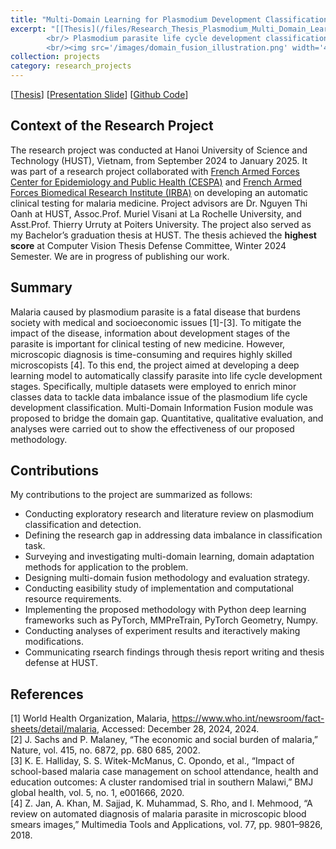 ```yaml
---
title: "Multi-Domain Learning for Plasmodium Development Classification"
excerpt: "[[Thesis](/files/Research_Thesis_Plasmodium_Multi_Domain_Learning.pdf)] [[Presentation Slide](/files/Plasmodium_Thesis_Presentation.pdf)] [[Github Code](https://github.com/khanhtrq/Plasmodium_Multi_Domain_Information_Fusion)]
        <br/> Plasmodium parasite life cycle development classification with Multi-Domain Information Fusion to tackle data imbalance.
        <br/><img src='/images/domain_fusion_illustration.png' width='400' style='height:auto;'>"
collection: projects
category: research_projects
---
```

[[Thesis](/files/Research_Thesis_Plasmodium_Multi_Domain_Learning.pdf)] [[Presentation Slide](/files/Plasmodium_Thesis_Presentation.pdf)] [[Github Code](https://github.com/khanhtrq/Plasmodium_Multi_Domain_Information_Fusion)]

## Context of the Research Project
The research project was conducted at Hanoi University of Science and Technology (HUST), Vietnam, from September 2024 to January 2025. It was part of a research project collaborated with [French Armed Forces Center for Epidemiology and Public Health (CESPA)](https://www.defense.gouv.fr/sante/expertises-du-ssa/epidemiologie/centre-depidemiologie-sante-publique-armees) and [French Armed Forces Biomedical Research Institute (IRBA)](https://irba.sante.defense.gouv.fr/) on developing an automatic clinical testing for malaria medicine. Project advisors are Dr. Nguyen Thi Oanh at HUST, Assoc.Prof. Muriel Visani at La Rochelle University, and Asst.Prof. Thierry Urruty at Poiters University. The project also served as my Bachelor’s graduation thesis at HUST. The thesis achieved the **highest score** at Computer Vision Thesis Defense Committee, Winter 2024 Semester. We are in progress of publishing our work.

## Summary
Malaria caused by plasmodium parasite is a fatal disease that burdens society with medical and socioeconomic issues [1]-[3]. To mitigate the impact of the disease, information about development stages of the parasite is important for clinical testing of new medicine. However, microscopic diagnosis is time-consuming and requires highly skilled microscopists [4]. To this end, the project aimed at developing a deep learning model to automatically classify parasite into life cycle development stages. Specifically, multiple datasets were employed to enrich minor classes data to tackle data imbalance issue of the plasmodium life cycle development classification. Multi-Domain Information Fusion module was proposed to bridge the domain gap. Quantitative, qualitative evaluation, and analyses were carried out to show the effectiveness of our proposed methodology.

## Contributions
My contributions to the project are summarized as follows:
- Conducting exploratory research and literature review on plasmodium classification and detection.
- Defining the research gap in addressing data imbalance in classification task.
- Surveying and investigating multi-domain learning, domain adaptation methods for application to the problem.
- Designing multi-domain fusion methodology and evaluation strategy.
- Conducting easibility study of implementation and computational resource requirements. 
- Implementing the proposed methodology with Python deep learning frameworks such as PyTorch, MMPreTrain, PyTorch Geometry, Numpy.
- Conducting analyses of experiment results and iteractively making modifications.
- Communicating rsearch findings through thesis report writing and thesis defense at HUST.

## References
[1] World Health Organization, Malaria, https://www.who.int/newsroom/fact-sheets/detail/malaria, Accessed: December 28, 2024, 2024.  
[2] J. Sachs and P. Malaney, “The economic and social burden of malaria,” Nature, vol. 415, no. 6872, pp. 680 685, 2002.   
[3] K. E. Halliday, S. S. Witek-McManus, C. Opondo, et al., “Impact of school-based malaria case management on school attendance, health and education outcomes: A cluster randomised trial in southern Malawi,” BMJ global health, vol. 5, no. 1, e001666, 2020.  
[4] Z. Jan, A. Khan, M. Sajjad, K. Muhammad, S. Rho, and I. Mehmood, “A review on automated diagnosis of malaria parasite in microscopic blood smears images,” Multimedia Tools and Applications, vol. 77, pp. 9801–9826, 2018.

